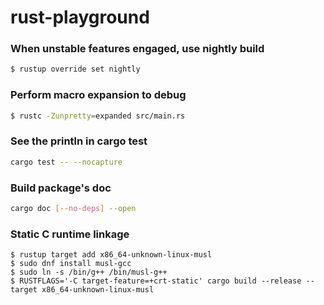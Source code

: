 # rust-playground

### When unstable features engaged, use nightly build
```sh
$ rustup override set nightly
```

### Perform macro expansion to debug
```sh
$ rustc -Zunpretty=expanded src/main.rs
```

### See the println in cargo test
```sh
cargo test -- --nocapture
```

### Build package's doc
```sh
cargo doc [--no-deps] --open
```

### Static C runtime linkage
```
$ rustup target add x86_64-unknown-linux-musl
$ sudo dnf install musl-gcc
$ sudo ln -s /bin/g++ /bin/musl-g++
$ RUSTFLAGS='-C target-feature=+crt-static' cargo build --release --target x86_64-unknown-linux-musl
```
